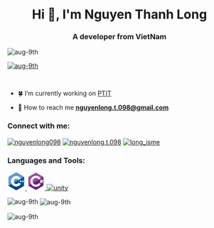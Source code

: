 <h1 align="center">Hi 👋, I'm Nguyen Thanh Long</h1>
<h3 align="center">A developer from VietNam</h3>

<p align="left"> <img src="https://komarev.com/ghpvc/?username=aug-9th&label=Profile%20views&color=0e75b6&style=flat" alt="aug-9th" /> </p>

<p align="left"> <a href="https://github.com/ryo-ma/github-profile-trophy"><img src="https://github-profile-trophy.vercel.app/?username=aug-9th" alt="aug-9th" /></a> </p>

<p align="left"> <a href="https://twitter.com/" target="blank"><img src="https://img.shields.io/twitter/follow/?logo=twitter&style=for-the-badge" alt="" /></a> </p>

- 🍀 I’m currently working on [PTIT](https://portal.ptit.edu.vn/)

- 💞 How to reach me **nguyenlong.t.098@gmail.com**

<h3 align="left">Connect with me:</h3>
<p align="left">
<a href="https://fb.com/nguyenlong098" target="blank"><img align="center" src="https://raw.githubusercontent.com/rahuldkjain/github-profile-readme-generator/master/src/images/icons/Social/facebook.svg" alt="nguyenlong098" height="30" width="40" /></a>
<a href="https://codeforces.com/profile/nguyenlong.t.098" target="blank"><img align="center" src="https://raw.githubusercontent.com/rahuldkjain/github-profile-readme-generator/master/src/images/icons/Social/codeforces.svg" alt="nguyenlong.t.098" height="30" width="40" /></a>
<a href="https://www.leetcode.com/long_isme" target="blank"><img align="center" src="https://raw.githubusercontent.com/rahuldkjain/github-profile-readme-generator/master/src/images/icons/Social/leet-code.svg" alt="long_isme" height="30" width="40" /></a>
</p>

<h3 align="left">Languages and Tools:</h3>
<p align="left"> <a href="https://www.w3schools.com/cpp/" target="_blank" rel="noreferrer"> <img src="https://raw.githubusercontent.com/devicons/devicon/master/icons/cplusplus/cplusplus-original.svg" alt="cplusplus" width="40" height="40"/> </a> <a href="https://www.w3schools.com/cs/" target="_blank" rel="noreferrer"> <img src="https://raw.githubusercontent.com/devicons/devicon/master/icons/csharp/csharp-original.svg" alt="csharp" width="40" height="40"/> </a> <a href="https://unity.com/" target="_blank" rel="noreferrer"> <img src="https://www.vectorlogo.zone/logos/unity3d/unity3d-icon.svg" alt="unity" width="40" height="40"/> </a> </p>

<p><img align="left" src="https://github-readme-stats.vercel.app/api/top-langs?username=aug-9th&show_icons=true&locale=en&layout=compact" alt="aug-9th" /></p>

<p>&nbsp;<img align="center" src="https://github-readme-stats.vercel.app/api?username=aug-9th&show_icons=true&locale=en" alt="aug-9th" /></p>

<p><img align="center" src="https://github-readme-streak-stats.herokuapp.com/?user=aug-9th&" alt="aug-9th" /></p>
